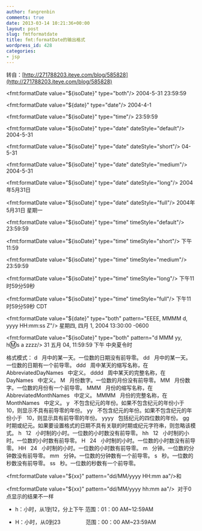 ```yaml
---
author: fangrenbin
comments: true
date: 2013-03-14 10:21:36+00:00
layout: post
slug: fmtformatdate
title: fmt:formatDate的输出格式
wordpress_id: 428
categories:
- jsp
---
```


转自：[http://271788203.iteye.com/blog/585828](http://271788203.iteye.com/blog/585828)

<fmt:formatDate value="${isoDate}" type="both"/>
2004-5-31 23:59:59

<fmt:formatDate value="${date}" type="date"/>
2004-4-1

<fmt:formatDate value="${isoDate}" type="time"/>
23:59:59

<fmt:formatDate value="${isoDate}" type="date" dateStyle="default"/>
2004-5-31

<fmt:formatDate value="${isoDate}" type="date" dateStyle="short"/>
04-5-31

<fmt:formatDate value="${isoDate}" type="date" dateStyle="medium"/>
2004-5-31

<fmt:formatDate value="${isoDate}" type="date" dateStyle="long"/>
2004年5月31日

<fmt:formatDate value="${isoDate}" type="date" dateStyle="full"/>
2004年5月31日 星期一

<fmt:formatDate value="${isoDate}" type="time" timeStyle="default"/>
23:59:59

<fmt:formatDate value="${isoDate}" type="time" timeStyle="short"/>
下午11:59

<fmt:formatDate value="${isoDate}" type="time" timeStyle="medium"/>
23:59:59

<fmt:formatDate value="${isoDate}" type="time" timeStyle="long"/>
下午11时59分59秒

<fmt:formatDate value="${isoDate}" type="time" timeStyle="full"/>
下午11时59分59秒 CDT

<fmt:formatDate value="${date}" type="both" pattern="EEEE, MMMM d, yyyy HH:mm:ss Z"/>
星期四, 四月 1, 2004 13:30:00 -0600

<fmt:formatDate value="${isoDate}" type="both" pattern="d MMM yy, h:m:s a zzzz/>
31 五月 04, 11:59:59 下午 中央夏令时

格式模式：
d   月中的某一天。一位数的日期没有前导零。
dd   月中的某一天。一位数的日期有一个前导零。
ddd   周中某天的缩写名称，在   AbbreviatedDayNames   中定义。
dddd   周中某天的完整名称，在   DayNames   中定义。
M   月份数字。一位数的月份没有前导零。
MM   月份数字。一位数的月份有一个前导零。
MMM   月份的缩写名称，在   AbbreviatedMonthNames   中定义。
MMMM   月份的完整名称，在   MonthNames   中定义。
y   不包含纪元的年份。如果不包含纪元的年份小于   10，则显示不具有前导零的年份。
yy   不包含纪元的年份。如果不包含纪元的年份小于   10，则显示具有前导零的年份。
yyyy   包括纪元的四位数的年份。
gg   时期或纪元。如果要设置格式的日期不具有关联的时期或纪元字符串，则忽略该模式。
h   12   小时制的小时。一位数的小时数没有前导零。
hh   12   小时制的小时。一位数的小时数有前导零。
H   24   小时制的小时。一位数的小时数没有前导零。
HH   24   小时制的小时。一位数的小时数有前导零。
m   分钟。一位数的分钟数没有前导零。
mm   分钟。一位数的分钟数有一个前导零。
s   秒。一位数的秒数没有前导零。
ss   秒。一位数的秒数有一个前导零。

<fmt:formatDate value="${xx}" pattern="dd/MM/yyyy HH:mm aa"/>和

<fmt:formatDate value="${xx}" pattern="dd/MM/yyyy hh:mm aa"/>  对于0点显示的结果不一样
	
* h：小时，从1到12，分上下午 范围：01：00 AM~12:59AM

	
* H：小时，从0到23                 范围：00：00 AM~23:59AM
